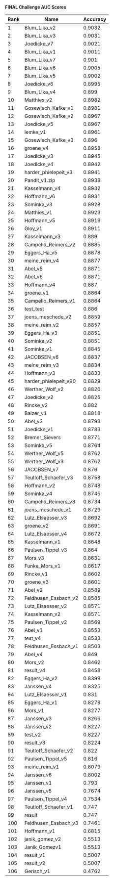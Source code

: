 **FINAL Challenge AUC Scores**


|Rank|Name|Accuracy|
|----|-----|---|
|1|Blum_Lika_v2|0.9032| 
|2|Blum_Lika_v3|0.9031| 
|3|Joedicke_v7|0.9021| 
|4|Blum_Lika_v1|0.9011| 
|5|Blum_Lika_v7|0.901| 
|6|Blum_Lika_v6|0.9005| 
|7|Blum_Lika_v5|0.9002| 
|8|Joedicke_v6|0.8995| 
|9|Blum_Lika_v4|0.899| 
|10|Matthies_v2|0.8982| 
|11|Gosewisch_Kafke_v1|0.8981| 
|12|Gosewisch_Kafke_v2|0.8967| 
|13|Joedicke_v5|0.8967| 
|14|lemke_v1|0.8961| 
|15|Gosewisch_Kafke_v3|0.896| 
|16|groene_v4|0.8958| 
|17|Joedicke_v3|0.8945| 
|18|Joedicke_v4|0.8942| 
|19|harder_phielepeit_v3|0.8941| 
|20|Pandit_v1.zip|0.8938| 
|21|Kasselmann_v4|0.8932| 
|22|Hoffmann_v6|0.8931| 
|23|Sominka_v3|0.8928| 
|24|Matthies_v1|0.8923| 
|25|Hoffmann_v5|0.8919| 
|26|Gloy_v1|0.8911| 
|27|Kasselmann_v3|0.889| 
|28|Campello_Reimers_v2|0.8885| 
|29|Eggers_Ha_v5|0.8878| 
|30|meine_reim_v4|0.8877| 
|31|Abel_v5|0.8871| 
|32|Abel_v6|0.8871| 
|33|Hoffmann_v4|0.887| 
|34|groene_v1|0.8864| 
|35|Campello_Reimers_v1|0.8864| 
|36|test_test|0.886| 
|37|joens_meschede_v2|0.8859| 
|38|meine_reim_v2|0.8857| 
|39|Eggers_Ha_v3|0.8851| 
|40|Sominka_v2|0.8851| 
|41|Sominka_v1|0.8845| 
|42|JACOBSEN_v6|0.8837| 
|43|meine_reim_v3|0.8834| 
|44|Hoffmann_v3|0.8833| 
|45|harder_phielepeit_v90|0.8829| 
|46|Werther_Wolf_v2|0.8826| 
|47|Joedicke_v2|0.8825| 
|48|Rincke_v2|0.882| 
|49|Balzer_v1|0.8818| 
|50|Abel_v3|0.8793| 
|51|Joedicke_v1|0.8783| 
|52|Bremer_Sievers|0.8771| 
|53|Sominka_v5|0.8764| 
|54|Werther_Wolf_v5|0.8762| 
|55|Werther_Wolf_v3|0.8762| 
|56|JACOBSEN_v7|0.876| 
|57|Teutloff_Schaefer_v3|0.8758| 
|58|Hoffmann_v2|0.8748| 
|59|Sominka_v4|0.8745| 
|60|Campello_Reimers_v3|0.8734| 
|61|joens_meschede_v1|0.8729| 
|62|Lutz_Elsaesser_v3|0.8692| 
|63|groene_v2|0.8691| 
|64|Lutz_Elsaesser_v4|0.8672| 
|65|Kasselmann_v1|0.8648| 
|66|Paulsen_Tippel_v3|0.864| 
|67|Mors_v3|0.8631| 
|68|Funke_Mors_v1|0.8617| 
|69|Rincke_v1|0.8602| 
|70|groene_v3|0.8601| 
|71|Abel_v2|0.8589| 
|72|Feldhusen_Essbach_v2|0.8585| 
|73|Lutz_Elsaesser_v2|0.8571| 
|74|Kasselmann_v2|0.8571| 
|75|Paulsen_Tippel_v2|0.8569| 
|76|Abel_v1|0.8553| 
|77|test_v4|0.8533| 
|78|Feldhusen_Essbach_v1|0.8503| 
|79|Abel_v4|0.849| 
|80|Mors_v2|0.8462| 
|81|result_v4|0.8458| 
|82|Eggers_Ha_v2|0.8399| 
|83|Janssen_v4|0.8325| 
|84|Lutz_Elsaesser_v1|0.831| 
|85|Eggers_Ha_v1|0.8278| 
|86|Mors_v1|0.8277| 
|87|Janssen_v3|0.8266| 
|88|Janssen_v2|0.8227| 
|89|test_v2|0.8227| 
|90|result_v3|0.8224| 
|91|Teutloff_Schaefer_v2|0.822| 
|92|Paulsen_Tippel_v5|0.816| 
|93|meine_reim_v1|0.8079| 
|94|Janssen_v6|0.8002| 
|95|Janssen_v1|0.793| 
|96|Janssen_v5|0.7674| 
|97|Paulsen_Tippel_v4|0.7534| 
|98|Teutloff_Schaefer_v1|0.747| 
|99|result|0.747| 
|100|Feldhusen_Essbach_v3|0.7461| 
|101|Hoffmann_v1|0.6815| 
|102|janik_gomez_v2|0.5513| 
|103|Janik_Gomezv1|0.5513| 
|104|result_v1|0.5007| 
|105|result_v2|0.5007| 
|106|Gerisch_v1|0.4762| 
